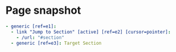 # Page snapshot

```yaml
- generic [ref=e1]:
  - link "Jump to Section" [active] [ref=e2] [cursor=pointer]:
    - /url: "#section"
  - generic [ref=e3]: Target Section
```